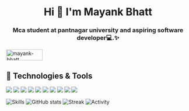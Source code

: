 <h1 align="center">Hi 👋 I'm Mayank Bhatt</h1>
<h3 align="center">Mca student at pantnagar university and aspiring software developer💻.✨</h3>

<!-- ![](https://visitor-badge.laobi.icu/badge?page_id=mayankbhatt07141.mayankbhatt07141) -->

<a href="https://www.linkedin.com/in/mayankbhatt07141/" target="blank"><img align="center" src="https://img.shields.io/badge/LinkedIn-00599C?style=for-the-badge&logo=linkedin&logoColor=white" alt="mayank-bhatt" height="30" width="100" /></a>

## 🔧 Technologies & Tools

![](https://img.shields.io/badge/Visual_Studio_Code-0078D4?style=for-the-badge&logo=visual%20studio%20code&logoColor=tokyonight&theme=tokyonight)
![](https://img.shields.io/badge/C-00599C?style=for-the-badge&logo=c&logoColor=white&theme=tokyonight)
![](https://img.shields.io/badge/Java-00599C?style=for-the-badge&logo=java&logoColor=white&theme=tokyonight)
![]( https://img.shields.io/badge/JavaScript-00599C?style=for-the-badge&logo=javascript&logoColor=white)
![]( https://img.shields.io/badge/CSS-00599C?&style=for-the-badge&logo=css3&logoColor=white)
![]( https://img.shields.io/badge/HTML-00599C?style=for-the-badge&logo=html5&logoColor=white)
![]( https://img.shields.io/badge/MySQL-00599C?style=for-the-badge&logo=mysql&logoColor=white)
![]( https://img.shields.io/badge/React-00599C?style=for-the-badge&logo=react&logoColor=61DAFB)
![]( https://img.shields.io/badge/Redux-00599C?style=for-the-badge&logo=redux&logoColor=white)
![](https://img.shields.io/npm/types/typescript?style=for-the-badge)

<div display="flex" flex-direction="column">

<!-- most used languages -->


![Skills](https://github-readme-stats.vercel.app/api/top-langs/?username=mayankbhatt07141&langs_count=10&hide_border=true&layout=compact&theme=tokyonight)
![GitHub stats](https://github-readme-stats.vercel.app/api?username=mayankbhatt07141)
![Streak](https://github-readme-streak-stats.herokuapp.com/?user=mayankbhatt07141&hide_border=true&theme=tokyonight)
![Activity](https://activity-graph.herokuapp.com/graph?username=mayankbhatt07141&area=true&hide_border=false&theme=tokyonight)
</div>
